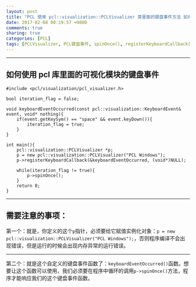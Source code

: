 ```yaml
---
layout: post
title: "PCL 使用 pcl::visualization::PCLVisualizer 类里面的键盘事件方法 如何使用及需要注意的事项"
date: 2017-02-08 00:19:57 +0800
comments: true
sharing: true
categories: [PCL]
tags: [PCLVisualizer, PCL键盘事件, spinOnce(), registerKeyboardCallback()]
---
```



----------

## 如何使用 pcl 库里面的可视化模块的键盘事件

```
#include <pcl/visualization/pcl_visualizer.h>

bool iteration_flag = false;

void keyboardEventOccurred(const pcl::visualization::KeyboardEvent& event, void* nothing){
	if(event.getKeySym() == "space" && event.keyDown()){
		iteration_flag = true;
	}
}

int main(){
	pcl::visualization::PCLVisualizer *p;
	p = new pcl::visualization::PCLVisualizer("PCL Windows");
	p->registerKeyboardCallback(&keyboardEventOccurred, (void*)NULL);
	
	while(iteration_flag != true){
		p->spinOnce();
	}
	return 0;
}

```


----------

## 需要注意的事项：

第一个：就是，你定义的这个`p`指针，必须要给它赋值实例化对象：`p = new pcl::visualization::PCLVisualizer("PCL Windows");`，否则程序编译不会出现错误，但是运行的时候会出现内存异常的运行错误。


----------

第二个：就是这个自定义的键盘事件函数了：`keyboardEventOccurred()`函数。想要让这个函数可以使用，我们必须要在程序中循环的调用`p->spinOnce()`方法，程序才能响应我们的这个键盘事件函数。

